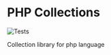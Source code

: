 # PHP Collections

![Tests](https://github.com/worksolutions/php-collections/workflows/Unit%20tests/badge.svg)

Collection library for php language

